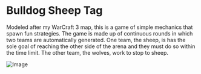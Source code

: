 # Bulldog Sheep Tag

Modeled after my WarCraft 3 map, this is a game of simple mechanics that spawn fun strategies. The game is made up of continuous rounds in which two teams are automatically generated. One team, the sheep, is has the sole goal of reaching the other side of the arena and they must do so within the time limit. The other team, the wolves, work to stop to sheep.

![Image](https://i.imgur.com/EogObKY.jpg)
